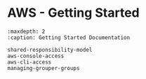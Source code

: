 # AWS - Getting Started

```{toctree}
:maxdepth: 2
:caption: Getting Started Documentation

shared-responsibility-model
aws-console-access
aws-cli-access
managing-grouper-groups
```
